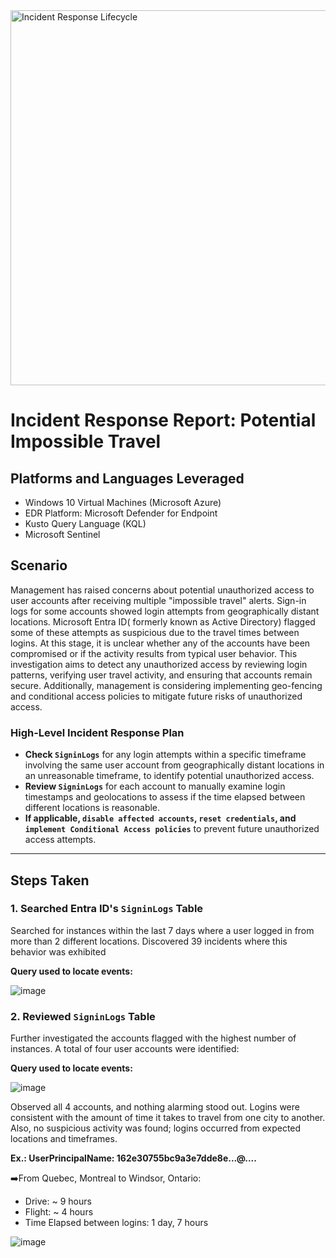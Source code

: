 <img width="600" src="https://github.com/user-attachments/assets/3139ed02-bf2c-4d30-973e-12dc1063fcba" alt="Incident Response Lifecycle"/>

# Incident Response Report: Potential Impossible Travel

## Platforms and Languages Leveraged
- Windows 10 Virtual Machines (Microsoft Azure)
- EDR Platform: Microsoft Defender for Endpoint
- Kusto Query Language (KQL)
- Microsoft Sentinel

##  Scenario

Management has raised concerns about potential unauthorized access to user accounts after receiving multiple "impossible travel" alerts. Sign-in logs for some accounts showed login attempts from geographically distant locations. Microsoft Entra ID( formerly known as Active Directory) flagged some of these attempts as suspicious due to the travel times between logins. At this stage, it is unclear whether any of the accounts have been compromised or if the activity results from typical user behavior. This investigation aims to detect any unauthorized access by reviewing login patterns, verifying user travel activity, and ensuring that accounts remain secure. Additionally, management is considering implementing geo-fencing and conditional access policies to mitigate future risks of unauthorized access.

### High-Level Incident Response Plan

- **Check `SigninLogs`** for any login attempts within a specific timeframe involving the same user account from geographically distant locations in an unreasonable timeframe, to identify potential unauthorized access.
- **Review `SigninLogs`** for each account to manually examine login timestamps and geolocations to assess if the time elapsed between different locations is reasonable.
- **If applicable, `disable affected accounts`, `reset credentials`, and `implement Conditional Access policies`** to prevent future unauthorized access attempts.

---

## Steps Taken

### 1. Searched Entra ID's `SigninLogs` Table

Searched for instances within the last 7 days where a user logged in from more than 2 different locations. Discovered 39 incidents where this behavior was exhibited

**Query used to locate events:**

![image](https://github.com/user-attachments/assets/ddc7576c-c25b-4bf1-acd8-dd0972895757)

### 2. Reviewed `SigninLogs` Table

Further investigated the accounts flagged with the highest number of instances. A total of four user accounts were identified: 

**Query used to locate events:**

![image](https://github.com/user-attachments/assets/653d3ad9-764d-4d90-b564-8a764d11a401)


Observed all 4 accounts, and nothing alarming stood out. Logins were consistent with the amount of time it takes to travel from one city to another. Also, no suspicious activity was found; logins occurred from expected locations and timeframes.

**Ex.: UserPrincipalName: 162e30755bc9a3e7dde8e...@....**

➡️From Quebec, Montreal to Windsor, Ontario:

<ul>
<li>Drive: ~ 9 hours</li>
<li>Flight: ~ 4 hours</li>
<li>Time Elapsed between logins: 1 day, 7 hours</li>
</ul>

![image](https://github.com/user-attachments/assets/0f1bdd26-63b8-4b9e-9294-b3789f7597e0)




